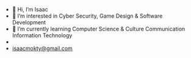 - 👋 Hi, I’m Isaac
- 👀 I’m interested in Cyber Security, Game Design & Software Development
- 🌱 I’m currently learning Computer Science & Culture Communication Information Technology
- 
- isaacmokty@gmail.com
